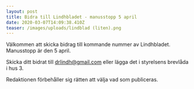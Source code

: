 ```yaml
---
layout: post
title: Bidra till Lindhbladet - manusstopp 5 april
date: 2020-03-07T14:09:38.410Z
teaser: /images/uploads/lindblad (liten).png
---
```

Välkommen att skicka bidrag till kommande nummer av Lindhbladet. Manusstopp är den 5 april. 

Skicka ditt bidrat till [drlindh@gmail.com](<mailto: drlindh@gmail.com>) eller lägga det i styrelsens brevlåda i hus 3.

Redaktionen förbehåller sig rätten att välja vad som publiceras.